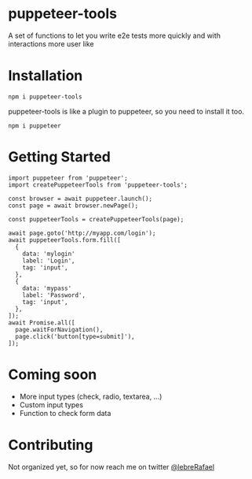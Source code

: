 # puppeteer-tools
A set of functions to let you write e2e tests more quickly and with interactions more user like

# Installation
```
npm i puppeteer-tools
```

puppeteer-tools is like a plugin to puppeteer, so you need to install it too.
```
npm i puppeteer
```


# Getting Started
```
import puppeteer from 'puppeteer';
import createPuppeteerTools from 'puppeteer-tools';

const browser = await puppeteer.launch();
const page = await browser.newPage();

const puppeteerTools = createPuppeteerTools(page);

await page.goto('http://myapp.com/login');
await puppeteerTools.form.fill([
  {
    data: 'mylogin'
    label: 'Login',
    tag: 'input',
  },
  {
    data: 'mypass'
    label: 'Password',
    tag: 'input',
  },
]);
await Promise.all([
  page.waitForNavigation(),
  page.click('button[type=submit]'),
]);
```

# Coming soon
* More input types (check, radio, textarea, ...)
* Custom input types
* Function to check form data

# Contributing
Not organized yet, so for now reach me on twitter [@lebreRafael](https://twitter.com/lebreRafael)
